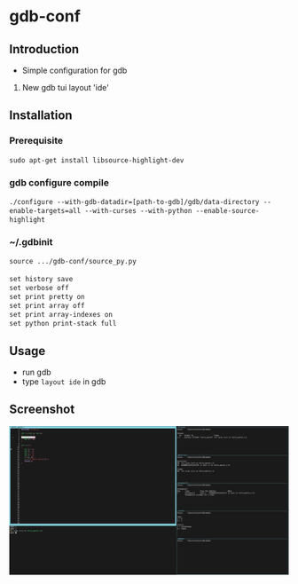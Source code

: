 # gdb-conf
## Introduction
- Simple configuration for gdb

1. New gdb tui layout 'ide'

## Installation
### Prerequisite
```
sudo apt-get install libsource-highlight-dev
```

### gdb configure compile
```
./configure --with-gdb-datadir=[path-to-gdb]/gdb/data-directory --enable-targets=all --with-curses --with-python --enable-source-highlight
```

### ~/.gdbinit
```
source .../gdb-conf/source_py.py

set history save
set verbose off
set print pretty on
set print array off
set print array-indexes on
set python print-stack full
```

## Usage
- run gdb
- type `layout ide` in gdb

### 

## Screenshot
![plot](./doc/gdb1.png)
